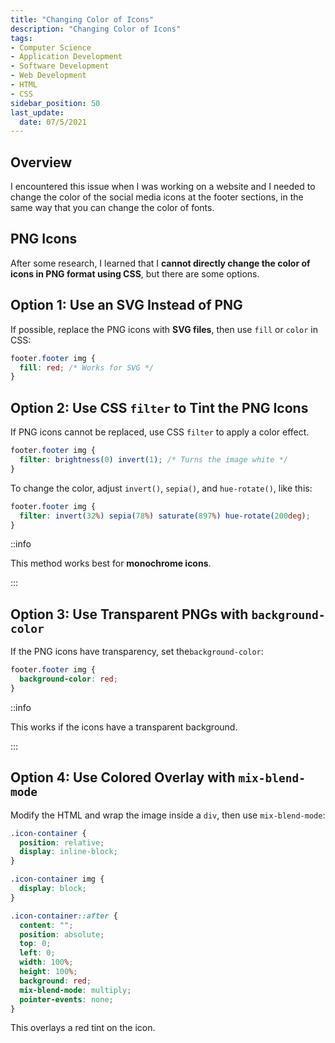 ```yaml
---
title: "Changing Color of Icons"
description: "Changing Color of Icons"
tags: 
- Computer Science
- Application Development
- Software Development
- Web Development
- HTML
- CSS
sidebar_position: 50
last_update:
  date: 07/5/2021
---
```



## Overview 

I encountered this issue when I was working on a website and I needed to change the color of the social media icons at the footer sections, in the same way that you can change the color of fonts.

## PNG Icons

After some research, I learned that I **cannot directly change the color of icons in PNG format using CSS**, but there are some options.  

## Option 1: Use an SVG Instead of PNG

If possible, replace the PNG icons with **SVG files**, then use `fill` or `color` in CSS:  

```css
footer.footer img {
  fill: red; /* Works for SVG */
}
```

## Option 2: Use CSS `filter` to Tint the PNG Icons

If PNG icons cannot be replaced, use CSS `filter` to apply a color effect.

```css
footer.footer img {
  filter: brightness(0) invert(1); /* Turns the image white */
}
```

To change the color, adjust `invert()`, `sepia()`, and `hue-rotate()`, like this:  

```css
footer.footer img {
  filter: invert(32%) sepia(78%) saturate(897%) hue-rotate(200deg);
}
```

::info 

This method works best for **monochrome icons**.

:::


## Option 3: Use Transparent PNGs with `background-color`

If the PNG icons have transparency, set the`background-color`:  

```css
footer.footer img {
  background-color: red;
}
```

::info 

This works if the icons have a transparent background.

:::


## Option 4: Use Colored Overlay with `mix-blend-mode`

Modify the HTML and wrap the image inside a `div`, then use `mix-blend-mode`: 

```css
.icon-container {
  position: relative;
  display: inline-block;
}

.icon-container img {
  display: block;
}

.icon-container::after {
  content: "";
  position: absolute;
  top: 0;
  left: 0;
  width: 100%;
  height: 100%;
  background: red;
  mix-blend-mode: multiply;
  pointer-events: none;
}
```

This overlays a red tint on the icon.

